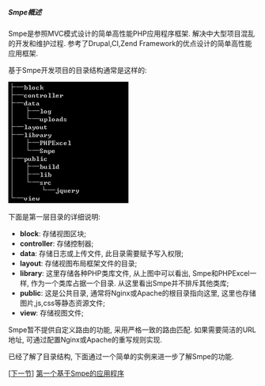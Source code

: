 ##### Smpe概述

Smpe是参照MVC模式设计的简单高性能PHP应用程序框架. 解决中大型项目混乱的开发和维护过程. 参考了Drupal,CI,Zend Framework的优点设计的简单高性能应用框架.

基于Smpe开发项目的目录结构通常是这样的:

![目录结构](images/dirstruct.png)

下面是第一层目录的详细说明:

  * **block**: 存储视图区块;
  * **controller**: 存储控制器;
  * **data**: 存储日志或上传文件, 此目录需要赋予写入权限;
  * **layout**: 存储视图布局框架文件的目录;
  * **library**: 这里存储各种PHP类库文件, 从上图中可以看出, Smpe和PHPExcel一样, 作为一个类库占据一个目录. 从这里看出Smpe并不排斥其他类库;
  * **public**: 这是公共目录, 通常将Nginx或Apache的根目录指向这里, 这里也存储图片,js,css等静态资源文件;
  * **view**: 存储视图文件;

Smpe暂不提供自定义路由的功能, 采用严格一致的路由匹配. 如果需要简洁的URL地址, 可通过配置Nginx或Apache的重写规则实现.

已经了解了目录结构, 下面通过一个简单的实例来进一步了解Smpe的功能. 

[[下一节](1.md)] [第一个基于Smpe的应用程序](1.md)